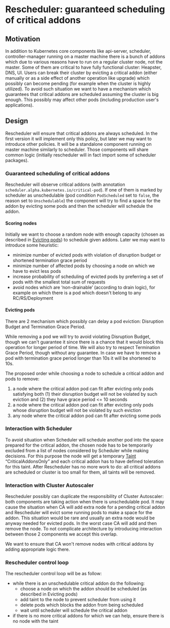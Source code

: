 # Rescheduler: guaranteed scheduling of critical addons

## Motivation

In addition to Kubernetes core components like api-server, scheduler, controller-manager running on a master machine
there is a bunch of addons which due to various reasons have to run on a regular cluster node, not the master.
Some of them are critical to have fully functional cluster: Heapster, DNS, UI. Users can break their cluster
by evicting a critical addon (either manually or as a side effect of another operation like upgrade)
which possibly can become pending (for example when the cluster is highly utilized).
To avoid such situation we want to have a mechanism which guarantees that
critical addons are scheduled assuming the cluster is big enough.
This possibly may affect other pods (including production user's applications).

## Design

Rescheduler will ensure that critical addons are always scheduled.
In the first version it will implement only this policy, but later we may want to introduce other policies.
It will be a standalone component running on master machine similarly to scheduler.
Those components will share common logic (initially rescheduler will in fact import some of scheduler packages).

### Guaranteed scheduling of critical addons

Rescheduler will observe critical addons
(with annotation `scheduler.alpha.kubernetes.io/critical-pod`).
If one of them is marked by scheduler as unschedulable (pod condition `PodScheduled` set to `false`, the reason set to `Unschedulable`)
the component will try to find a space for the addon by evicting some pods and then the scheduler will schedule the addon.

#### Scoring nodes

Initially we want to choose a random node with enough capacity
(chosen as described in [Evicting pods](rescheduling-for-critical-pods.md#evicting-pods)) to schedule given addons.
Later we may want to introduce some heuristic:
* minimize number of evicted pods with violation of disruption budget or shortened termination grace period
* minimize number of affected pods by choosing a node on which we have to evict less pods
* increase probability of scheduling of evicted pods by preferring a set of pods with the smallest total sum of requests
* avoid nodes which are ‘non-drainable’ (according to drain logic), for example on which there is a pod which doesn't belong to any RC/RS/Deployment

#### Evicting pods

There are 2 mechanism which possibly can delay a pod eviction: Disruption Budget and Termination Grace Period.

While removing a pod we will try to avoid violating Disruption Budget, though we can't guarantee it
since there is a chance that it would block this operation for longer period of time.
We will also try to respect Termination Grace Period, though without any guarantee.
In case we have to remove a pod with termination grace period longer than 10s it will be shortened to 10s.

The proposed order while choosing a node to schedule a critical addon and pods to remove:
1. a node where the critical addon pod can fit after evicting only pods satisfying both
(1) their disruption budget will not be violated by such eviction and (2) they have grace period <= 10 seconds
1. a node where the critical addon pod can fit after evicting only pods whose disruption budget will not be violated by such eviction
1. any node where the critical addon pod can fit after evicting some pods

### Interaction with Scheduler

To avoid situation when Scheduler will schedule another pod into the space prepared for the critical addon,
the chosen node has to be temporarily excluded from a list of nodes considered by Scheduler while making decisions.
For this purpose the node will get a temporary
[Taint](../../docs/design/taint-toleration-dedicated.md) “CriticalAddonsOnly”
and each critical addon has to have defined toleration for this taint.
After Rescheduler has no more work to do: all critical addons are scheduled or cluster is too small for them,
all taints will be removed.

### Interaction with Cluster Autoscaler

Rescheduler possibly can duplicate the responsibility of Cluster Autoscaler:
both components are taking action when there is unschedulable pod.
It may cause the situation when CA will add extra node for a pending critical addon
and Rescheduler will evict some running pods to make a space for the addon.
This situation would be rare and usually an extra node would be anyway needed for evicted pods.
In the worst case CA will add and then remove the node.
To not complicate architecture by introducing interaction between those 2 components we accept this overlap.

We want to ensure that CA won't remove nodes with critical addons by adding appropriate logic there.

### Rescheduler control loop

The rescheduler control loop will be as follow:
* while there is an unschedulable critical addon do the following:
  * choose a node on which the addon should be scheduled (as described in Evicting pods)
  * add taint to the node to prevent scheduler from using it
  * delete pods which blocks the addon from being scheduled
  * wait until scheduler will schedule the critical addon
* if there is no more critical addons for which we can help, ensure there is no node with the taint

